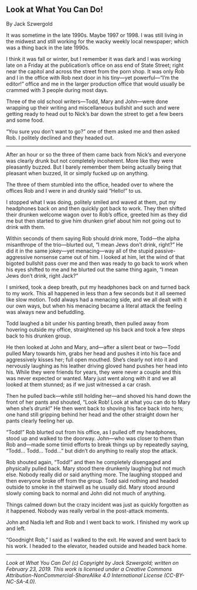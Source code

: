## Look at What You Can Do!

By Jack Szwergold

It was sometime in the late 1990s. Maybe 1997 or 1998. I was still living in the midwest and still working for the wacky weekly local newspaper; which was a thing back in the late 1990s.

I think it was fall or winter, but I remember it was dark and I was working late on a Friday at the publication’s office on ass end of State Street; right near the capitol and across the street from the porn shop. It was only Rob and I in the office with Rob next door in his tiny—yet powerful—“I’m the editor!” office and me in the larger production office that would usually be crammed with 3 people during most days.

Three of the old school writers—Todd, Mary and John—were done wrapping up their writing and miscellaneous bullshit and such and were getting ready to head out to Nick’s bar down the street to get a few beers and some food.

“You sure you don’t want to go?” one of them asked me and then asked Rob. I politely declined and they headed out.

***

After an hour or so the three of them came back from Nick’s and everyone was clearly drunk but not completely incoherent. More like they were pleasantly buzzed. But I barely remember them being actually being that pleasant when buzzed, lit or simply fucked up on anything.

The three of them stumbled into the office, headed over to where the offices Rob and I were in and drunkly said “Hello!” to us.

I stopped what I was doing, politely smiled and waved at them, put my headphones back on and then quickly got back to work. They then shifted their drunken welcome wagon over to Rob’s office, greeted him as they did me but then started to give him drunken grief about him not going out to drink with them.

Within seconds of them saying Rob should drink more, Todd—the alpha misanthrope of the trio—blurted out, “I mean Jews don’t drink, right?” He did it in the same jokey—yet menacing—way all of the stupid passive-aggressive nonsense came out of him. I looked at him, let the wind of that bigoted bullshit pass over me and then was ready to go back to work when his eyes shifted to me and he blurted out the same thing again, “I mean Jews don’t drink, right Jack?”

I smirked, took a deep breath, put my headphones back on and turned back to my work. This all happened in less than a few seconds but it all seemed like slow motion. Todd always had a menacing side, and we all dealt with it our own ways, but when his menacing became a literal attack the feeling was always new and befuddling.

Todd laughed a bit under his panting breath, then pulled away from hovering outside my office, straightened up his back and took a few steps back to his drunken group.

He then looked at John and Mary, and—after a silent beat or two—Todd pulled Mary towards him, grabs her head and pushes it into his face and aggressively kisses her; full open mouthed. She’s clearly not into it and nervously laughing as his leather driving gloved hand pushes her head into his. While they were friends for years, they were never a couple and this was never expected or wanted. Mary just went along with it and we all looked at them  stunned; as if we just witnessed a car crash.

Then he pulled back—while still holding her—and shoved his hand down the front of her pants and shouted, “Look Rob! Look at what you can do to Mary when she’s drunk!” He then went back to shoving his face back into hers; one hand still gripping behind her head and the other straight down her pants clearly feeling her up.

“Todd!” Rob blurted out from his office, as I pulled off my headphones, stood up and walked to the doorway. John—who was closer to them than Rob and—made some timid efforts to break things up by repeatedly saying, “Todd… Todd… Todd…” but didn’t do anything to really stop the attack.

Rob shouted again, “Todd!” and then he completely disengaged and physically pulled back. Mary stood there drunkenly laughing but not much else. Nobody really did or said anything more. The laughing stopped and then everyone broke off from the group. Todd said nothing and headed outside to smoke in the stairwell as he usually did. Mary stood around slowly coming back to normal and John did not much of anything.

Things calmed down but the crazy incident was just as quickly forgotten as it happened. Nobody was really verbal in the post-attack moments.

John and Nadia left and Rob and I went back to work. I finished my work up and left.

“Goodnight Rob,” I said as I walked to the exit. He waved and went back to his work. I headed to the elevator, headed outside and headed back home.

***

*Look at What You Can Do! (c) Copyright by Jack Szwergold; written on February 23, 2019. This work is licensed under a Creative Commons Attribution-NonCommercial-ShareAlike 4.0 International License (CC-BY-NC-SA-4.0).*